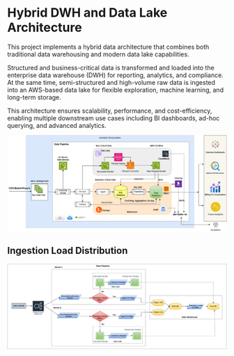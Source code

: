 # Hybrid DWH and Data Lake Architecture
This project implements a hybrid data architecture that combines both traditional data warehousing and modern data lake capabilities.

Structured and business-critical data is transformed and loaded into the enterprise data warehouse (DWH) for reporting, analytics, and compliance. 
At the same time, semi-structured and high-volume raw data is ingested into an AWS-based data lake for flexible exploration, machine learning, and long-term storage. 

This architecture ensures scalability, performance, and cost-efficiency, enabling multiple downstream use cases including BI dashboards, ad-hoc querying, and advanced analytics.


![Logo](deep-dive-aws-pipeline-april-9.drawio.png)

## Ingestion Load Distribution

![Logo](dwh-pipeline-loadbalance.png)
